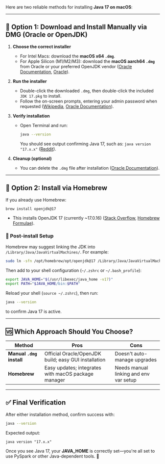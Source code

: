 Here are two reliable methods for installing **Java 17 on macOS**:

---

## 🧰 Option 1: Download and Install Manually via DMG (Oracle or OpenJDK)

1. **Choose the correct installer**

   * For Intel Macs: download the **macOS x64 `.dmg`**.
   * For Apple Silicon (M1/M2/M3): download the **macOS aarch64 `.dmg`** from Oracle or your preferred OpenJDK vendor ([Oracle Documentation][1], [Oracle][2]).

2. **Run the installer**

   * Double-click the downloaded `.dmg`, then double-click the included `JDK 17.pkg` to install.
   * Follow the on-screen prompts, entering your admin password when requested ([Wikipedia][3], [Oracle Documentation][1]).

3. **Verify installation**

   * Open Terminal and run:

     ```bash
     java --version
     ```

     You should see output confirming Java 17, such as:
     `java version "17.x.x"` ([Reddit][4]).

4. **Cleanup (optional)**

   * You can delete the `.dmg` file after installation ([Oracle Documentation][1]).

---

## 🍺 Option 2: Install via Homebrew

If you already use Homebrew:

```bash
brew install openjdk@17
```

* This installs OpenJDK 17 (currently \~17.0.16) ([Stack Overflow][5], [Homebrew Formulae][6]).

### 🔧 Post-install Setup

Homebrew may suggest linking the JDK into `/Library/Java/JavaVirtualMachines/`. For example:

```bash
sudo ln -sfn /opt/homebrew/opt/openjdk@17 /Library/Java/JavaVirtualMachines/openjdk-17.jdk
```

Then add to your shell configuration (`~/.zshrc` or `~/.bash_profile`):

```bash
export JAVA_HOME="$(/usr/libexec/java_home -v17)"
export PATH="$JAVA_HOME/bin:$PATH"
```

Reload your shell (`source ~/.zshrc`), then run:

```bash
java --version
```

to confirm Java 17 is active.

---

## 🆚 Which Approach Should You Choose?

| Method                    | Pros                                                 | Cons                                   |
| ------------------------- | ---------------------------------------------------- | -------------------------------------- |
| **Manual `.dmg` install** | Official Oracle/OpenJDK build; easy GUI installation | Doesn't auto-manage upgrades           |
| **Homebrew**              | Easy updates; integrates with macOS package manager  | Needs manual linking and env var setup |

---

## ✅ Final Verification

After either installation method, confirm success with:

```bash
java --version
```

Expected output:

```
java version "17.x.x"
```

Once you see Java 17, your **JAVA\_HOME** is correctly set—you're all set to use PySpark or other Java-dependent tools. 🎉

[1]: https://docs.oracle.com/en/java/javase/17/install/installation-jdk-macos.html?utm_source=chatgpt.com "4 Installation of the JDK on macOS - Java - Oracle Help Center"
[2]: https://www.oracle.com/java/technologies/javase/jdk17-archive-downloads.html?utm_source=chatgpt.com "Java SE 17 Archive Downloads (17.0.12 and earlier) - Oracle"
[3]: https://en.wikipedia.org/wiki/Java_version_history?utm_source=chatgpt.com "Java version history"
[4]: https://www.reddit.com/r/PrismLauncher/comments/14gd4li/how_do_you_download_and_use_java_17/?utm_source=chatgpt.com "HOW DO YOU DOWNLOAD AND USE JAVA 17? : r/PrismLauncher"
[5]: https://stackoverflow.com/questions/69875335/macos-how-to-install-java-17?utm_source=chatgpt.com "macOS - How to install Java 17 - Stack Overflow"
[6]: https://formulae.brew.sh/formula/openjdk%4017?utm_source=chatgpt.com "openjdk@17 - Homebrew Formulae"
